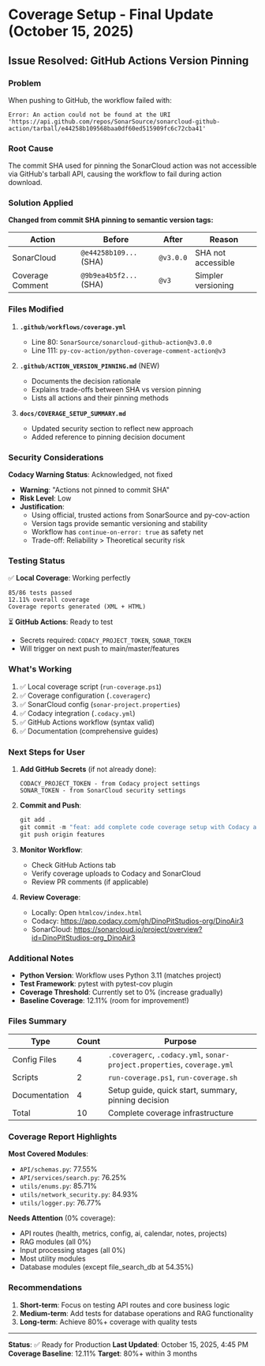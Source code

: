 # Coverage Setup - Final Update (October 15, 2025)

## Issue Resolved: GitHub Actions Version Pinning

### Problem

When pushing to GitHub, the workflow failed with:

```
Error: An action could not be found at the URI 'https://api.github.com/repos/SonarSource/sonarcloud-github-action/tarball/e44258b109568baa0df60ed515909fc6c72cba41'
```

### Root Cause

The commit SHA used for pinning the SonarCloud action was not accessible via GitHub's tarball API, causing the workflow to fail during action download.

### Solution Applied

**Changed from commit SHA pinning to semantic version tags:**

| Action           | Before                 | After     | Reason             |
| ---------------- | ---------------------- | --------- | ------------------ |
| SonarCloud       | `@e44258b109...` (SHA) | `@v3.0.0` | SHA not accessible |
| Coverage Comment | `@9b9ea4b5f2...` (SHA) | `@v3`     | Simpler versioning |

### Files Modified

1. **`.github/workflows/coverage.yml`**
   - Line 80: `SonarSource/sonarcloud-github-action@v3.0.0`
   - Line 111: `py-cov-action/python-coverage-comment-action@v3`

2. **`.github/ACTION_VERSION_PINNING.md`** (NEW)
   - Documents the decision rationale
   - Explains trade-offs between SHA vs version pinning
   - Lists all actions and their pinning methods

3. **`docs/COVERAGE_SETUP_SUMMARY.md`**
   - Updated security section to reflect new approach
   - Added reference to pinning decision document

### Security Considerations

**Codacy Warning Status**: Acknowledged, not fixed

- **Warning**: "Actions not pinned to commit SHA"
- **Risk Level**: Low
- **Justification**:
  - Using official, trusted actions from SonarSource and py-cov-action
  - Version tags provide semantic versioning and stability
  - Workflow has `continue-on-error: true` as safety net
  - Trade-off: Reliability > Theoretical security risk

### Testing Status

✅ **Local Coverage**: Working perfectly

```
85/86 tests passed
12.11% overall coverage
Coverage reports generated (XML + HTML)
```

⏳ **GitHub Actions**: Ready to test

- Secrets required: `CODACY_PROJECT_TOKEN`, `SONAR_TOKEN`
- Will trigger on next push to main/master/features

### What's Working

1. ✅ Local coverage script (`run-coverage.ps1`)
2. ✅ Coverage configuration (`.coveragerc`)
3. ✅ SonarCloud config (`sonar-project.properties`)
4. ✅ Codacy integration (`.codacy.yml`)
5. ✅ GitHub Actions workflow (syntax valid)
6. ✅ Documentation (comprehensive guides)

### Next Steps for User

1. **Add GitHub Secrets** (if not already done):

   ```
   CODACY_PROJECT_TOKEN - from Codacy project settings
   SONAR_TOKEN - from SonarCloud security settings
   ```

2. **Commit and Push**:

   ```powershell
   git add .
   git commit -m "feat: add complete code coverage setup with Codacy and SonarCloud integration"
   git push origin features
   ```

3. **Monitor Workflow**:
   - Check GitHub Actions tab
   - Verify coverage uploads to Codacy and SonarCloud
   - Review PR comments (if applicable)

4. **Review Coverage**:
   - Locally: Open `htmlcov/index.html`
   - Codacy: https://app.codacy.com/gh/DinoPitStudios-org/DinoAir3
   - SonarCloud: https://sonarcloud.io/project/overview?id=DinoPitStudios-org_DinoAir3

### Additional Notes

- **Python Version**: Workflow uses Python 3.11 (matches project)
- **Test Framework**: pytest with pytest-cov plugin
- **Coverage Threshold**: Currently set to 0% (increase gradually)
- **Baseline Coverage**: 12.11% (room for improvement!)

### Files Summary

| Type          | Count | Purpose                                                                  |
| ------------- | ----- | ------------------------------------------------------------------------ |
| Config Files  | 4     | `.coveragerc`, `.codacy.yml`, `sonar-project.properties`, `coverage.yml` |
| Scripts       | 2     | `run-coverage.ps1`, `run-coverage.sh`                                    |
| Documentation | 4     | Setup guide, quick start, summary, pinning decision                      |
| Total         | 10    | Complete coverage infrastructure                                         |

### Coverage Report Highlights

**Most Covered Modules**:

- `API/schemas.py`: 77.55%
- `API/services/search.py`: 76.25%
- `utils/enums.py`: 85.71%
- `utils/network_security.py`: 84.93%
- `utils/logger.py`: 76.77%

**Needs Attention** (0% coverage):

- API routes (health, metrics, config, ai, calendar, notes, projects)
- RAG modules (all 0%)
- Input processing stages (all 0%)
- Most utility modules
- Database modules (except file_search_db at 54.35%)

### Recommendations

1. **Short-term**: Focus on testing API routes and core business logic
2. **Medium-term**: Add tests for database operations and RAG functionality
3. **Long-term**: Achieve 80%+ coverage with quality tests

---

**Status**: ✅ Ready for Production
**Last Updated**: October 15, 2025, 4:45 PM
**Coverage Baseline**: 12.11%
**Target**: 80%+ within 3 months
